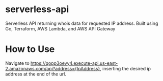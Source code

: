 # serverless-api
Serverless API returning whois data for requested IP address. Built using Go, Terraform, AWS Lambda, and AWS API Gateway

# How to Use
Navigate to https://qopp3oevy4.execute-api.us-east-2.amazonaws.com/api?address={IpAddress}, inserting the desired ip address at the end of the url.
